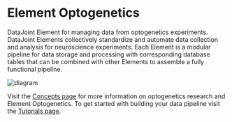 # Element Optogenetics

DataJoint Element for managing data from optogenetics experiments. DataJoint Elements collectively standardize
and automate data collection and analysis for neuroscience experiments.  Each Element is
a modular pipeline for data storage and processing with corresponding database
tables that can be combined with other Elements to assemble a fully functional pipeline.

![diagram](https://raw.githubusercontent.com/datajoint/element-optogenetics/main/images/diagram_flowchart.svg)

Visit the [Concepts page](./concepts.md) for more information on optogenetics research
and Element Optogenetics.  To get started with building your data pipeline visit the
[Tutorials page](./tutorials/index.md).
